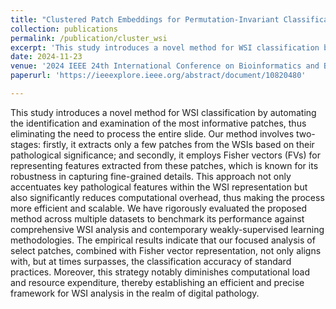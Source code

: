 ```yaml
---
title: "Clustered Patch Embeddings for Permutation-Invariant Classification of Whole Slide Images"
collection: publications
permalink: /publication/cluster_wsi
excerpt: 'This study introduces a novel method for WSI classification by automating the identification and examination of the most informative patches, thus eliminating the need to process the entire slide.'
date: 2024-11-23
venue: '2024 IEEE 24th International Conference on Bioinformatics and Bioengineering (BIBE), Kragujevac, Serbia'
paperurl: 'https://ieeexplore.ieee.org/abstract/document/10820480'

---
```


This study introduces a novel method for WSI classification by automating the identification and examination of the most informative patches, thus eliminating the need to process the entire slide. Our method involves two-stages: firstly, it extracts only a few patches from the WSIs based on their pathological significance; and secondly, it employs Fisher vectors (FVs) for representing features extracted from these patches, which is known for its robustness in capturing fine-grained details. This approach not only accentuates key pathological features within the WSI representation but also significantly reduces computational overhead, thus making the process more efficient and scalable. We have rigorously evaluated the proposed method across multiple datasets to benchmark its performance against comprehensive WSI analysis and contemporary weakly-supervised learning methodologies. The empirical results indicate that our focused analysis of select patches, combined with Fisher vector representation, not only aligns with, but at times surpasses, the classification accuracy of standard practices. Moreover, this strategy notably diminishes computational load and resource expenditure, thereby establishing an efficient and precise framework for WSI analysis in the realm of digital pathology.

